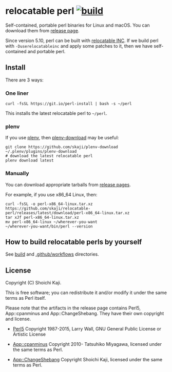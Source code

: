 # relocatable perl [![build](https://github.com/skaji/relocatable-perl/workflows/build/badge.svg)](https://github.com/skaji/relocatable-perl/actions)

Self-contained, portable perl binaries for Linux and macOS.
You can download them from [release page](https://github.com/skaji/relocatable-perl/releases).

Since version 5.10, perl can be built with [relocatable INC](https://metacpan.org/pod/release/XSAWYERX/perl-5.26.0/pod/perl5100delta.pod#Relocatable-installations).
If we build perl with `-Duserelocatableinc` and apply some patches to it,
then we have self-contained and portable perl.

## Install

There are 3 ways:

### One liner

    curl -fsSL https://git.io/perl-install | bash -s ~/perl

This installs the latest relocatable perl to `~/perl`.

### plenv

If you use [plenv](https://github.com/tokuhirom/plenv),
then [plenv-download](https://github.com/skaji/plenv-download) may be useful:

    git clone https://github.com/skaji/plenv-download ~/.plenv/plugins/plenv-download
    # download the latest relocatable perl
    plenv download latest

### Manually

You can download appropriate tarballs from [release pages](https://github.com/skaji/relocatable-perl/releases).

For example, if you use x86_64 Linux, then:

    curl -fsSL -o perl-x86_64-linux.tar.xz https://github.com/skaji/relocatable-perl/releases/latest/download/perl-x86_64-linux.tar.xz
    tar xJf perl-x86_64-linux.tar.xz
    mv perl-x86_64-linux ~/wherever-you-want
    ~/wherever-you-want/bin/perl --version

## How to build relocatable perls by yourself

See [build](build) and [.github/workflows](.github/workflows) directories.

## License

Copyright (C) Shoichi Kaji.

This is free software; you can redistribute it and/or modify it under the same terms as Perl itself.

Please note that the artifacts in the release page contains
Perl5, App::cpanminus and App::ChangeShebang.
They have their own copyright and license.

* [Perl5](https://www.perl.org/)
Copyright 1987-2015, Larry Wall, GNU General Public License or Artistic License

* [App::cpanminus](https://github.com/miyagawa/cpanminus)
Copyright 2010- Tatsuhiko Miyagawa, licensed under the same terms as Perl.

* [App::ChangeShebang](https://github.com/skaji/change-shebang)
Copyright Shoichi Kaji, licensed under the same terms as Perl.
